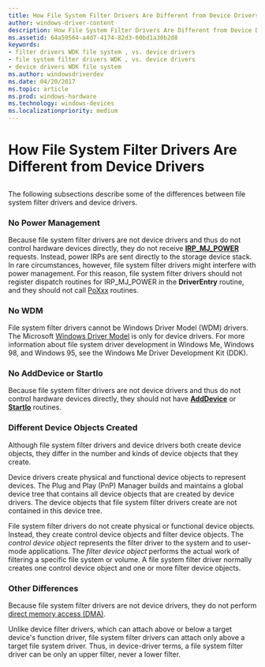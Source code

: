 ```yaml
---
title: How File System Filter Drivers Are Different from Device Drivers
author: windows-driver-content
description: How File System Filter Drivers Are Different from Device Drivers
ms.assetid: 64a59564-a4d7-4174-82d3-60bd1a30b2d8
keywords:
- filter drivers WDK file system , vs. device drivers
- file system filter drivers WDK , vs. device drivers
- device drivers WDK file system
ms.author: windowsdriverdev
ms.date: 04/20/2017
ms.topic: article
ms.prod: windows-hardware
ms.technology: windows-devices
ms.localizationpriority: medium
---
```


# How File System Filter Drivers Are Different from Device Drivers


## <span id="ddk_how_file_system_filter_drivers_are_different_from_device_drivers_i"></span><span id="DDK_HOW_FILE_SYSTEM_FILTER_DRIVERS_ARE_DIFFERENT_FROM_DEVICE_DRIVERS_I"></span>


The following subsections describe some of the differences between file system filter drivers and device drivers.

### <span id="No_Power_Management"></span><span id="no_power_management"></span><span id="NO_POWER_MANAGEMENT"></span>No Power Management

Because file system filter drivers are not device drivers and thus do not control hardware devices directly, they do not receive [**IRP\_MJ\_POWER**](https://msdn.microsoft.com/library/windows/hardware/ff550784) requests. Instead, power IRPs are sent directly to the storage device stack. In rare circumstances, however, file system filter drivers might interfere with power management. For this reason, file system filter drivers should not register dispatch routines for IRP\_MJ\_POWER in the **DriverEntry** routine, and they should not call [PoXxx](https://msdn.microsoft.com/library/windows/hardware/ff559835) routines.

### <span id="No_WDM"></span><span id="no_wdm"></span><span id="NO_WDM"></span>No WDM

File system filter drivers cannot be Windows Driver Model (WDM) drivers. The Microsoft [Windows Driver Model](https://msdn.microsoft.com/library/windows/hardware/ff565698) is only for device drivers. For more information about file system driver development in Windows Me, Windows 98, and Windows 95, see the Windows Me Driver Development Kit (DDK).

### <span id="No_AddDevice_or_StartIo"></span><span id="no_adddevice_or_startio"></span><span id="NO_ADDDEVICE_OR_STARTIO"></span>No AddDevice or StartIo

Because file system filter drivers are not device drivers and thus do not control hardware devices directly, they should not have [**AddDevice**](https://msdn.microsoft.com/library/windows/hardware/ff540521) or [**StartIo**](https://msdn.microsoft.com/library/windows/hardware/ff563858) routines.

### <span id="Different_Device_Objects_Created"></span><span id="different_device_objects_created"></span><span id="DIFFERENT_DEVICE_OBJECTS_CREATED"></span>Different Device Objects Created

Although file system filter drivers and device drivers both create device objects, they differ in the number and kinds of device objects that they create.

Device drivers create physical and functional device objects to represent devices. The Plug and Play (PnP) Manager builds and maintains a global device tree that contains all device objects that are created by device drivers. The device objects that file system filter drivers create are not contained in this device tree.

File system filter drivers do not create physical or functional device objects. Instead, they create control device objects and filter device objects. The *control device object* represents the filter driver to the system and to user-mode applications. The *filter device object* performs the actual work of filtering a specific file system or volume. A file system filter driver normally creates one control device object and one or more filter device objects.

### <span id="Other_Differences"></span><span id="other_differences"></span><span id="OTHER_DIFFERENCES"></span>Other Differences

Because file system filter drivers are not device drivers, they do not perform [direct memory access (DMA)](https://msdn.microsoft.com/library/windows/hardware/ff565374).

Unlike device filter drivers, which can attach above or below a target device's function driver, file system filter drivers can attach only above a target file system driver. Thus, in device-driver terms, a file system filter driver can be only an upper filter, never a lower filter.

 

 




